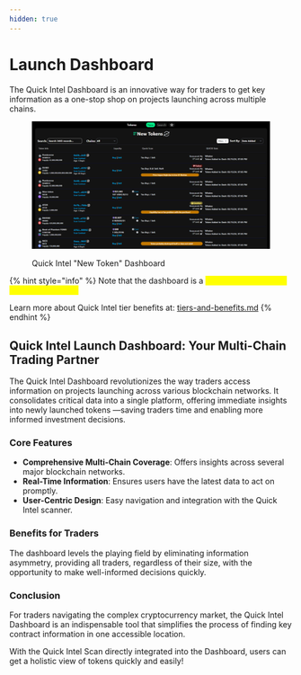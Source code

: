 ```yaml
---
hidden: true
---
```


# Launch Dashboard

The Quick Intel Dashboard is an innovative way for traders to get key information as a one-stop shop on projects launching across multiple chains.

<div data-full-width="false"><figure><img src="../.gitbook/assets/Dashboard.png" alt=""><figcaption><p>Quick Intel "New Token" Dashboard</p></figcaption></figure></div>

{% hint style="info" %}
Note that the dashboard is a <mark style="color:yellow;">benefit of being an All Access tier holder.</mark> &#x20;

Learn more about Quick Intel tier benefits at: [tiers-and-benefits.md](../qkntl-token/tiers-and-benefits.md "mention")
{% endhint %}

## Quick Intel Launch Dashboard: Your Multi-Chain Trading Partner

The Quick Intel Dashboard revolutionizes the way traders access information on projects launching across various blockchain networks. It consolidates critical data into a single platform, offering immediate insights into newly launched tokens —saving traders time and enabling more informed investment decisions.

### Core Features

* **Comprehensive Multi-Chain Coverage**: Offers insights across several major blockchain networks.
* **Real-Time Information**: Ensures users have the latest data to act on promptly.
* **User-Centric Design**: Easy navigation and integration with the Quick Intel scanner.

### Benefits for Traders

The dashboard levels the playing field by eliminating information asymmetry, providing all traders, regardless of their size, with the opportunity to make well-informed decisions quickly.

### Conclusion

For traders navigating the complex cryptocurrency market, the Quick Intel Dashboard is an indispensable tool that simplifies the process of finding key contract information in one accessible location.

With the Quick Intel Scan directly integrated into the Dashboard, users can get a holistic view of tokens quickly and easily!

